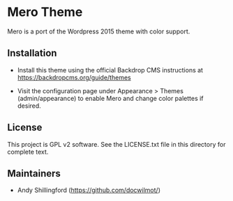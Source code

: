 Mero Theme
====================
Mero is a port of the Wordpress 2015 theme with color support. 


Installation
------------
- Install this theme using the official Backdrop CMS instructions at
  https://backdropcms.org/guide/themes

- Visit the configuration page under Appearance > Themes (admin/appearance) 
  to enable Mero and change color palettes if desired.

License
-------

This project is GPL v2 software. See the LICENSE.txt file in this directory for
complete text.

Maintainers
-----------

- Andy Shillingford (https://github.com/docwilmot/)
